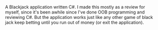 A Blackjack application written C#.  I made this mostly as a review for myself, since it's been awhile since I've done OOB programming and reviewing C#.  But the application works just like any other game of black jack keep betting until you run out of money (or exit the application).
